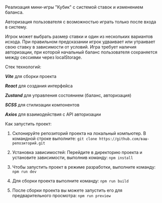 Реализация мини-игры "Кубик" с системой ставок и изменением баланса.

Авторизация пользователя с возможностью играть только после входа в систему.

Игрок может выбрать размер ставки и один из нескольких вариантов исхода. 
При правильном предсказании игрок удваивает или утраивает свою ставку в зависимости от условий. 
Игра требует наличия авторизации, при которой начальный баланс пользователя сохраняется между сессиями через localStorage.

Стек технологий:

**_Vite_** для сборки проекта

**_React_** для создания интерфейса

**_Zustand_** для управления состоянием (баланс, авторизация)

**_SCSS_** для стилизации компонентов

**_Axios_** для взаимодействия с API авторизации


Как запустить проект:
1. Склонируйте репозиторий проекта на локальный компьютер. В командной строке выполните:
`git clone https://github.com/ваш-репозиторий.git`

2. Установка зависимостей:
   Перейдите в директорию проекта и установите зависимости, выполнив команду: `npm install`

3. Чтобы запустить проект в режиме разработки, выполните команду: `npm run dev`

4. Для сборки проекта выполните команду: `npm run build`

5. После сборки проекта вы можете запустить его для предварительного просмотра: `npm run preview`
